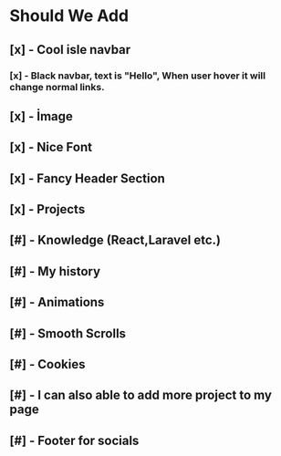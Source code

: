 # Should We Add

## [x] - Cool isle navbar

### [x] - Black navbar, text is "Hello", When user hover it will change normal links.

## [x] - İmage

## [x] - Nice Font

<!-- Header must be goodyy!! -->

<!-- NOTE: Use section like this: Hero,Portfolio,Projects,etc. -->

## [x] - Fancy Header Section

## [x] - Projects

## [#] - Knowledge (React,Laravel etc.)

## [#] - My history

## [#] - Animations

## [#] - Smooth Scrolls

## [#] - Cookies

## [#] - I can also able to add more project to my page

## [#] - Footer for socials
